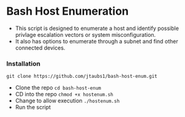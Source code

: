 # Bash Host Enumeration
- This script is designed to enumerate a host and identify possible privlage escalation vectors or system misconfiguration.
- It also has options to enumerate through a subnet and find other connected devices.
### Installation
`git clone https://github.com/jtaubs1/bash-host-enum.git`
- Clone the repo
`cd bash-host-enum`
- CD into the repo
`chmod +x hostenum.sh`
- Change to allow execution
`./hostenum.sh`
- Run the script
